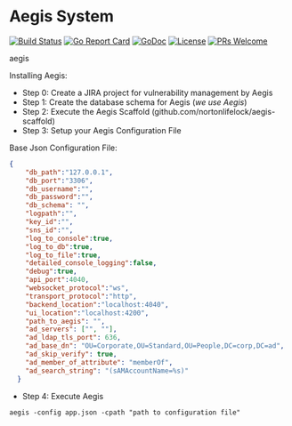 # Aegis System

[![Build Status](https://api.travis-ci.org/nortonlifelock/aegis.svg?branch=master)](https://travis-ci.org/nortonlifelock/aegis)
[![Go Report Card](https://goreportcard.com/badge/github.com/nortonlifelock/aegis)](https://goreportcard.com/report/github.com/nortonlifelock/aegis)
[![GoDoc](https://godoc.org/github.com/nortonlifelock/aegis?status.svg)](https://godoc.org/github.com/nortonlifelock/aegis)
[![License](https://img.shields.io/badge/License-Apache%202.0-blue.svg)](https://opensource.org/licenses/Apache-2.0) [![PRs Welcome](https://img.shields.io/badge/PRs-welcome-brightgreen.svg)](http://makeapullrequest.com)

aegis

Installing Aegis:

- Step 0: Create a JIRA project for vulnerability management by Aegis
- Step 1: Create the database schema for Aegis (*we use Aegis*)
- Step 2: Execute the Aegis Scaffold (github.com/nortonlifelock/aegis-scaffold)
- Step 3: Setup your Aegis Configuration File

Base Json Configuration File: 

```json
{
    "db_path":"127.0.0.1",
    "db_port":"3306",
    "db_username":"",
    "db_password":"",
    "db_schema": "",
    "logpath":"",
    "key_id":"",
    "sns_id":"",
    "log_to_console":true,
    "log_to_db":true,
    "log_to_file":true,
    "detailed_console_logging":false,
    "debug":true,
    "api_port":4040,
    "websocket_protocol":"ws",
    "transport_protocol":"http",
    "backend_location":"localhost:4040",
    "ui_location":"localhost:4200",
    "path_to_aegis": "",
    "ad_servers": ["", ""],
    "ad_ldap_tls_port": 636,
    "ad_base_dn": "OU=Corporate,OU=Standard,OU=People,DC=corp,DC=ad",
    "ad_skip_verify": true,
    "ad_member_of_attribute": "memberOf",
    "ad_search_string": "(sAMAccountName=%s)"
  }
```
- Step 4: Execute Aegis
```
aegis -config app.json -cpath "path to configuration file"
```